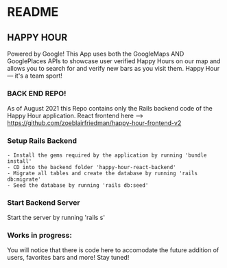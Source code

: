 # README

## HAPPY HOUR 
Powered by Google! This App uses both the GoogleMaps AND GooglePlaces APIs to showcase user verified Happy Hours on our map and allows you to search for and verify new bars as you visit them. Happy Hour — it's a team sport! 

### BACK END REPO!
As of August 2021 this Repo contains only the Rails backend code of the Happy Hour application. React frontend here --> https://github.com/zoeblairfriedman/happy-hour-frontend-v2

### Setup Rails Backend
    - Install the gems required by the application by running 'bundle install'
    - CD into the backend folder 'happy-hour-react-backend'
    - Migrate all tables and create the database by running 'rails db:migrate'
    - Seed the database by running 'rails db:seed'

### Start Backend Server
Start the server by running 'rails s'

### Works in progress:
You will notice that there is code here to accomodate the future addition of users, favorites bars and more! Stay tuned! 
